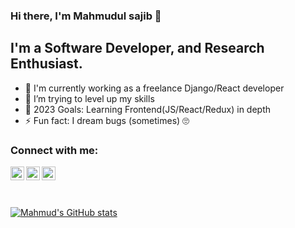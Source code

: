 ### Hi there, I'm Mahmudul sajib  👋

## I'm a Software Developer, and Research Enthusiast.

- 🔭 I'm currently working as a freelance Django/React developer 
- 🏃 I’m trying to level up my skills
- 🥅 2023 Goals: Learning Frontend(JS/React/Redux) in depth
- ⚡ Fun fact: I dream bugs (sometimes) 🙄

### Connect with me:

[<img align="left" alt="mahmud | Twitter" width="22px" src="https://cdn.jsdelivr.net/npm/simple-icons@v3/icons/twitter.svg" />][twitter]
[<img align="left" alt="mahmud | LinkedIn" width="22px" src="https://cdn.jsdelivr.net/npm/simple-icons@v3/icons/linkedin.svg" />][linkedin]
[<img align="left" alt="mahmud | Instagram" width="22px" src="https://cdn.jsdelivr.net/npm/simple-icons@v3/icons/instagram.svg" />][instagram]

[linkedin]: https://www.linkedin.com/in/mahmudul-sajib/
[twitter]: https://twitter.com/MahmudSajib18
[instagram]: https://www.instagram.com/mahmud_sajib07/

<br/>
<br/>
<br/>

[![Mahmud's GitHub stats](https://github-readme-stats.vercel.app/api?username=mahmud-sajib&hide=contribs)](https://github.com/mahmud-sajib/github-readme-stats)
